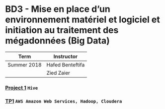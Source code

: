 
# BD3 - Mise en place d’un environnement matériel et logiciel et initiation au traitement des mégadonnées (Big Data)
| Term | Instructor |
| --- | --- |
| Summer 2018  | Hafed Benteftifa  |
|   | Zied Zaier  |

### [Project 1](/BD3/project1) `Hive`
### [TP1](/BD3/tp1) `AWS Amazon Web Services, Hadoop, Cloudera`
